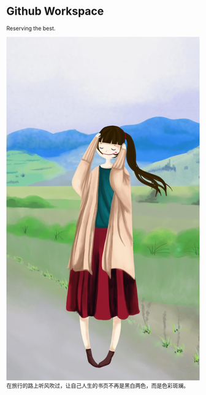 Github Workspace
================
Reserving the best.

![](./Pictures/love.jpg)
在旅行的路上听风吹过，让自己人生的书页不再是黑白两色，而是色彩斑斓。


